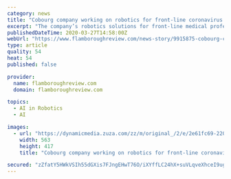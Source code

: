 ```yaml
---
category: news
title: "Cobourg company working on robotics for front-line coronavirus response"
excerpt: "The company’s robotics solutions for front-line medical professional would include a self-driving indoor delivery robot and artificial intelligence sterilization robots for indoor and outdoor applications. “It’s time to unleash the power of technology to protect our front-line medical professionals,” Zuo said. He said that in order for ..."
publishedDateTime: 2020-03-27T14:58:00Z
webUrl: "https://www.flamboroughreview.com/news-story/9915875-cobourg-company-working-on-robotics-for-front-line-coronavirus-response/"
type: article
quality: 54
heat: 54
published: false

provider:
  name: flamboroughreview.com
  domain: flamboroughreview.com

topics:
  - AI in Robotics
  - AI

images:
  - url: "https://dynamicmedia.zuza.com/zz/m/original_/2/e/2e61fc69-2202-4b4f-83df-25d12551250f/CB_Z_RoboticsCOVID___Super_Portrait.jpg"
    width: 563
    height: 417
    title: "Cobourg company working on robotics for front-line coronavirus response"

secured: "zZfatY5HWkVSIh55dGXis7FJngEHwT76O/iXYffLC24hX+suVLqveXhceI9ug3h386cgSUNXACG/eBN6vl46JgNHyK1Qg4ixZFpwiVQoD7Jttm6wUexsi+qDpiHzbdp1Fa8NlEE9Z7mo7m4wSARm18MsXpFuyOrc+/shIwqKZQToyHTZjgk4CZoT/cgTaP1e880+svLvWioDa+ys1H8g2AGqtKPoB6cRNrtpY6XIt5tZbQX6e6hPbem0fJb3+eQiz+YG+9brFsXfTXb8X0MLcxDndzhXyVmU/oYow5iHj2hlKMQ0Vx8GHZAMF5241der;huJumVA+IbuXQJ0syovNDQ=="
---
```


